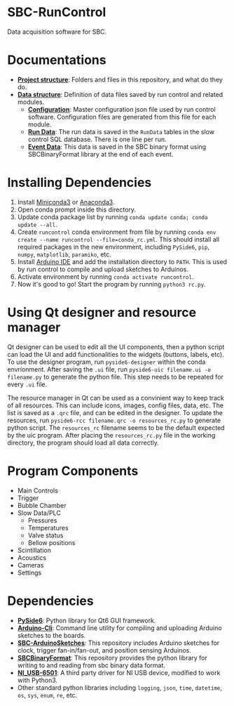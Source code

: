 
# SBC-RunControl
Data acquisition software for SBC.

# Documentations
- [**Project structure**](docs/project_structure.md): Folders and files in this repository, and what do they do.
- [**Data structure**](docs/data_format.md): Definition of data files saved by run control and related modules.
  - [**Configuration**](docs/data_format.md#configuration-file): Master configuration json file used by run control 
    software. Configuration files are generated from this file for each module.
  - [**Run Data**](docs/data_format.md#run-data): The run data is saved in the `RunData` tables in the slow control 
    SQL 
    database. There is one line per run.
  - [**Event Data**](docs/data_format.md#event-data): This data is saved in the SBC binary format using SBCBinaryFormat 
    library at the end of each event.

# Installing Dependencies
1. Install [Miniconda3](https://docs.conda.io/projects/miniconda/en/latest/miniconda-install.html) or [Anaconda3](https://docs.anaconda.com/free/anaconda/install/index.html).
2. Open conda prompt inside this directory.
3. Update conda package list by running `conda update conda; conda update --all`.
4. Create `runcontrol` conda environment from file by running `conda env create --name runcontrol --file=conda_rc.yml`. This should install all required packages in the new environment, including `PySide6`, `pip`, `numpy`, `matplotlib`, `paramiko`, etc.
5. Install [Arduino IDE](https://arduino.github.io/arduino-cli/0.35/installation/) and add the installation 
   directory to `PATH`. This is used by run control to compile and upload sketches to Arduinos.
6. Activate environment by running `conda activate runcontrol`.
7. Now it's good to go! Start the program by running `python3 rc.py`.

# Using Qt designer and resource manager
Qt designer can be used to edit all the UI components, then a python script can load the UI and add functionalities to the widgets (buttons, labels, etc). To use the designer program, run `pyside6-designer` within the conda envrionment. After saving the `.ui` file, run `pyside6-uic filename.ui -o filename.py` to generate the python file. This step needs to be repeated for every `.ui` file.

The resource manager in Qt can be used as a convinient way to keep track of all resources. This can include icons, images, config files, data, etc. The list is saved as a `.qrc` file, and can be edited in the designer. To update the resources, run `pyside6-rcc filename.qrc -o resources_rc.py` to generate python script. The `resources_rc` filename seems to be the default expected by the uic program. After placing the `resources_rc.py` file in the working directory, the program should load all data correctly.

# Program Components
- Main Controls
- Trigger
- Bubble Chamber
- Slow Data/PLC
    - Pressures
    - Temperatures
    - Valve status
    - Bellow positions
- Scintillation
- Acoustics
- Cameras
- Settings

# Dependencies
- [**PySide6**](https://pypi.org/project/PySide6/): Python library for Qt6 GUI framework.
- [**Arduino-Cli**](https://arduino.github.io/arduino-cli/0.35/): Command line utility for compiling and uploading Arduino sketches to the boards.
- [**SBC-ArduinoSketches**](https://github.com/SBC-Collaboration/SBC-ArduinoSketches): This repository includes Arduino sketches for clock, trigger fan-in/fan-out, and position sensing Arduinos.
- [**SBCBinaryFormat**](https://github.com/SBC-Collaboration/SBCBinaryFormat.git): This repository provides the python library for writing to and reading from sbc binary data format.
- [**NI_USB-6501**](https://github.com/shengzhiheng/NI_USB-6501): A third party driver for NI USB device, modified to work with Python3.
- Other standard python libraries including `logging`, `json`, `time`, `datetime`, `os`, `sys`, `enum`, `re`, etc.